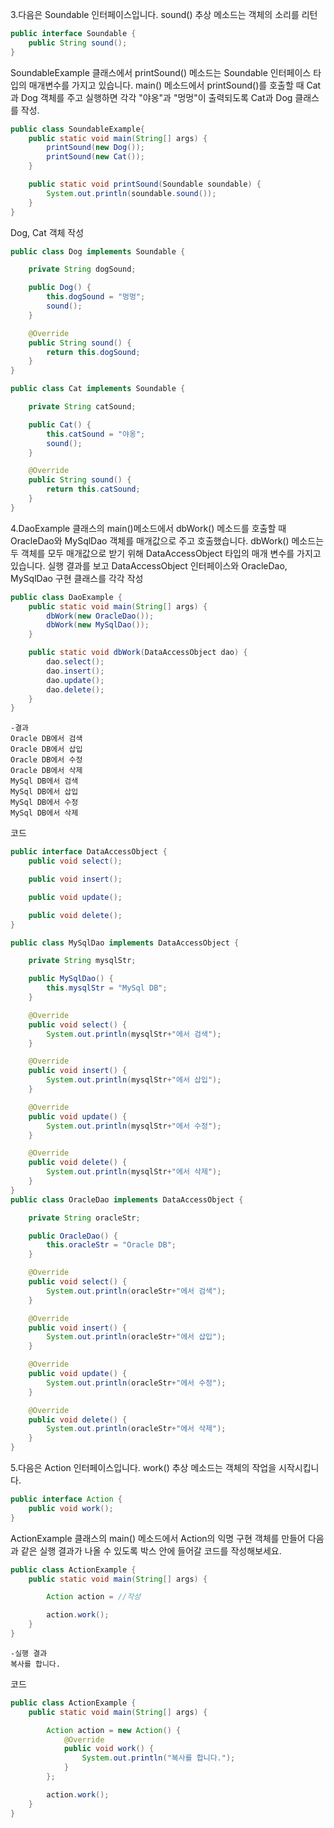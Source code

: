 3.다음은 Soundable 인터페이스입니다. sound() 추상 메소드는 객체의 소리를 리턴
~~~java
public interface Soundable {
    public String sound();
}
~~~
SoundableExample 클래스에서 printSound() 메소드는 Soundable 인터페이스
타입의 매개변수를 가지고 있습니다. main() 메소드에서 printSound()를 호출할 때 Cat과
Dog 객체를 주고 실행하면 각각 "야옹"과 "멍멍"이 출력되도록 Cat과 Dog 클래스를 작성.

~~~java
public class SoundableExample{
    public static void main(String[] args) {
        printSound(new Dog());
        printSound(new Cat());
    }

    public static void printSound(Soundable soundable) {
        System.out.println(soundable.sound());
    }
}
~~~

Dog, Cat 객체 작성
~~~java
public class Dog implements Soundable {

    private String dogSound;

    public Dog() {
        this.dogSound = "멍멍";
        sound();
    }

    @Override
    public String sound() {
        return this.dogSound;
    }
}

public class Cat implements Soundable {

    private String catSound;

    public Cat() {
        this.catSound = "야옹";
        sound();
    }

    @Override
    public String sound() {
        return this.catSound;
    }
}
~~~

4.DaoExample 클래스의 main()메소드에서 dbWork() 메소드를 호출할 때
OracleDao와 MySqlDao 객체를 매개값으로 주고 호출했습니다. dbWork() 메소드는 두 객체를
모두 매개값으로 받기 위해 DataAccessObject 타입의 매개 변수를 가지고 있습니다.
실행 결과를 보고 DataAccessObject 인터페이스와 OracleDao, MySqlDao 구현 클래스를 각각 작성

~~~java
public class DaoExample {
    public static void main(String[] args) {
        dbWork(new OracleDao());
        dbWork(new MySqlDao());
    }

    public static void dbWork(DataAccessObject dao) {
        dao.select();
        dao.insert();
        dao.update();
        dao.delete();
    }
}
~~~
    -결과
    Oracle DB에서 검색
    Oracle DB에서 삽입
    Oracle DB에서 수정
    Oracle DB에서 삭제
    MySql DB에서 검색
    MySql DB에서 삽입
    MySql DB에서 수정
    MySql DB에서 삭제
    
코드    
~~~java
public interface DataAccessObject {
    public void select();

    public void insert();

    public void update();

    public void delete();
}

public class MySqlDao implements DataAccessObject {

    private String mysqlStr;

    public MySqlDao() {
        this.mysqlStr = "MySql DB";
    }

    @Override
    public void select() {
        System.out.println(mysqlStr+"에서 검색");
    }

    @Override
    public void insert() {
        System.out.println(mysqlStr+"에서 삽입");
    }

    @Override
    public void update() {
        System.out.println(mysqlStr+"에서 수정");
    }

    @Override
    public void delete() {
        System.out.println(mysqlStr+"에서 삭제");
    }
}
public class OracleDao implements DataAccessObject {

    private String oracleStr;

    public OracleDao() {
        this.oracleStr = "Oracle DB";
    }

    @Override
    public void select() {
        System.out.println(oracleStr+"에서 검색");
    }

    @Override
    public void insert() {
        System.out.println(oracleStr+"에서 삽입");
    }

    @Override
    public void update() {
        System.out.println(oracleStr+"에서 수정");
    }

    @Override
    public void delete() {
        System.out.println(oracleStr+"에서 삭제");
    }
}
~~~

5.다음은 Action 인터페이스입니다. work() 추상 메소드는 객체의 작업을 시작시킵니다.
~~~java
public interface Action {
    public void work();
}
~~~

ActionExample 클래스의 main() 메소드에서 Action의 익명 구현 객체를 만들어
다음과 같은 실행 결과가 나올 수 있도록 박스 안에 들어갈 코드를 작성해보세요.
~~~java
public class ActionExample {
    public static void main(String[] args) {

        Action action = //작성

        action.work();
    }
}
~~~

    -실행 결과
    복사를 합니다.

코드
~~~java
public class ActionExample {
    public static void main(String[] args) {

        Action action = new Action() {
            @Override
            public void work() {
                System.out.println("복사를 합니다.");
            }
        };

        action.work();
    }
}

~~~